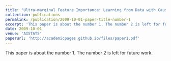 ```yaml
---
title: "Ultra-marginal Feature Importance: Learning from Data with Causal Guarantees"
collection: publications
permalink: /publication/2009-10-01-paper-title-number-1
excerpt: 'This paper is about the number 1. The number 2 is left for future work.'
date: 2009-10-01
venue: 'AISTATS'
paperurl: 'http://academicpages.github.io/files/paper1.pdf'
---
```

This paper is about the number 1. The number 2 is left for future work.
